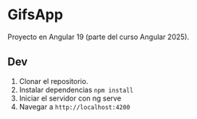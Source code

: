 # GifsApp

Proyecto en Angular 19 (parte del curso Angular 2025).

## Dev

1. Clonar el repositorio.
2. Instalar dependencias ```npm install```
3. Iniciar el servidor con ng serve
4. Navegar a ```http://localhost:4200```
